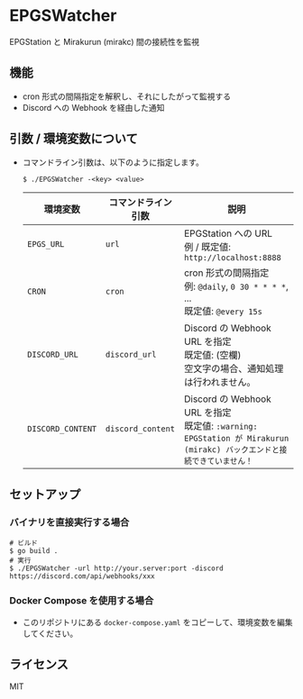 # EPGSWatcher
EPGStation と Mirakurun (mirakc) 間の接続性を監視

## 機能
* cron 形式の間隔指定を解釈し、それにしたがって監視する
* Discord への Webhook を経由した通知

## 引数 / 環境変数について
* コマンドライン引数は、以下のように指定します。
    ```shell
    $ ./EPGSWatcher -<key> <value>    
    ```

    | 環境変数 | コマンドライン引数 | 説明 |
    | - | - | - |
    | `EPGS_URL` | `url` | EPGStation への URL <br>例 / 既定値: `http://localhost:8888` |
    | `CRON` | `cron` | cron 形式の間隔指定 <br>例: `@daily`, `0 30 * * * *`, ... <br> 既定値: `@every 15s`|
    | `DISCORD_URL` | `discord_url` | Discord の Webhook URL を指定 <br> 既定値: (空欄) <br> 空文字の場合、通知処理は行われません。 |
    | `DISCORD_CONTENT` | `discord_content` | Discord の Webhook URL を指定 <br> 既定値: `:warning: EPGStation が Mirakurun (mirakc) バックエンドと接続できていません！` |

## セットアップ
### バイナリを直接実行する場合
```shell
# ビルド
$ go build .
# 実行
$ ./EPGSWatcher -url http://your.server:port -discord https://discord.com/api/webhooks/xxx
```

### Docker Compose を使用する場合
* このリポジトリにある `docker-compose.yaml` をコピーして、環境変数を編集してください。

## ライセンス
MIT
